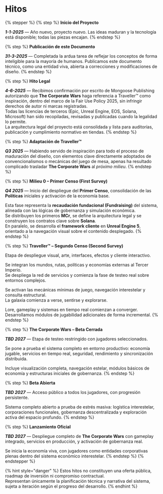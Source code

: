 # Hitos

{% stepper %}
{% step %}
**Inicio del Proyecto**

_**1-1-2025**_ — Año nuevo, proyecto nuevo. Las ideas maduran y la tecnología está disponible; todas las piezas encajan.
{% endstep %}

{% step %}
**Publicación de este Documento**

_**31-3-2025**_ — Completada la ardua tarea de reflejar los conceptos de forma inteligible para la mayoría de humanos. Publicamos este documento técnico, como una entidad viva, abierta a correcciones y modificaciones de diseño.
{% endstep %}

{% step %}
**Hito Legal**

_**4-6-2025**_ — Recibimos confirmación por escrito de Mongoose Publishing autorizando que **The Corporate Wars** haga referencia a Traveller™ como inspiración, dentro del marco de la Fair Use Policy 2025, sin infringir derechos de autor ni marcas registradas.\
Todas las licencias de terceros (Epic, Unreal Engine, EOS, Solana, Microsoft) han sido recopiladas, revisadas y publicadas cuando la legalidad lo permite.\
La arquitectura legal del proyecto está consolidada y lista para auditorías, publicación y cumplimiento normativo en tiendas.
{% endstep %}

{% step %}
**Adaptación de Traveller™**

_**Q3 2025**_ — Habiendo servido de inspiración para todo el proceso de maduración del diseño, con elementos clave directamente adoptados de convencionalismos o mecánicas del juego de mesa, apenas ha resultado complicado trasladar **The Corporate Wars** al _próximo milieu_.
{% endstep %}

{% step %}
**Milieu 0 – Primer Censo (First Survey)**

_**Q4 2025**_ — Inicio del despliegue del **Primer Censo**, consolidación de las **Políticas** iniciales y activación de la economía base.

Esta fase representa la **recaudación fundacional (Fundraising)** del sistema, alineada con las lógicas de gobernanza y simulación económica.\
Se distribuyen los primeros **MCr**, se define la arquitectura legal y se construyen los contratos clave sobre **Solana**.\
En paralelo, se desarrolla el **framework cliente** en **Unreal Engine 5**, orientado a la navegación visual sobre el contenido desplegado.
{% endstep %}

{% step %}
**Traveller™ – Segundo Censo (Second Survey)**

Etapa de despliegue visual, arte, interfaces, efectos y cliente interactivo.

Se integran los mundos, rutas, políticas y economías externas al Tercer Imperio.\
Se despliega la red de servicios y comienza la fase de testeo real sobre entornos complejos.

Se activan las mecánicas mínimas de juego, navegación interestelar y consulta estructural.\
La galaxia comienza a verse, sentirse y explorarse.

Lore, gameplay y sistemas en tiempo real comienzan a converger.\
Desarrollamos módulos de jugabilidad adicionales de forma incremental.
{% endstep %}

{% step %}
**The Corporate Wars – Beta Cerrada**

_**TBD 2027**_ — Etapa de testeo restringido con jugadores seleccionados.

Se pone a prueba el sistema completo en entorno productivo: economía jugable, servicios en tiempo real, seguridad, rendimiento y sincronización distribuida.

Incluye visualización completa, navegación estelar, módulos básicos de economía y estructuras iniciales de gobernanza.
{% endstep %}

{% step %}
**Beta Abierta**

_**TBD 2027**_ — Acceso público a todos los jugadores, con progresión persistente.

Sistema completo abierto a prueba de estrés masiva: logística interestelar, corporaciones funcionales, gobernanza descentralizada y exploración activa del espacio profundo.
{% endstep %}

{% step %}
**Lanzamiento Oficial**

_**TBD 2027**_ — Despliegue completo de **The Corporate Wars** con gameplay integrado, servicios en producción, y activación de gobernanza real.

Se inicia la economía viva, con jugadores como entidades corporativas plenas dentro del sistema económico interestelar.
{% endstep %}
{% endstepper %}

{% hint style="danger" %}
Estos hitos no constituyen una oferta pública, roadmap de inversión ni compromiso contractual.\
Representan únicamente la planificación técnica y narrativa del sistema, sujeta a iteración según el progreso del desarrollo.
{% endhint %}
